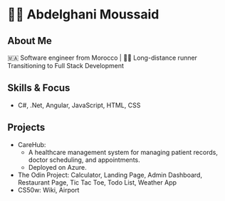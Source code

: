 # 👨‍💻 Abdelghani Moussaid

## About Me
🇲🇦 Software engineer from Morocco | 🏃‍♂️ Long-distance runner<br> Transitioning to Full Stack Development

## Skills & Focus
- C#, .Net, Angular, JavaScript, HTML, CSS

## Projects
- CareHub:
  - A healthcare management system for managing patient records, doctor scheduling, and appointments.
  - Deployed on Azure.
- The Odin Project: Calculator, Landing Page, Admin Dashboard, Restaurant Page, Tic Tac Toe, Todo List, Weather App
- CS50w: Wiki, Airport
